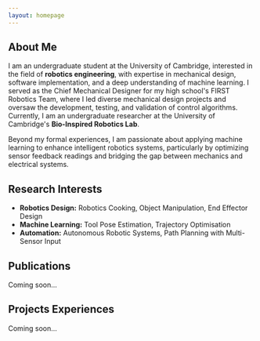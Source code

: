 ```yaml
---
layout: homepage
---
```


## About Me
I am an undergraduate student at the University of Cambridge, interested in the field of <strong>robotics engineering</strong>, with expertise in mechanical design, software implementation, and a deep understanding of machine learning. I served as the Chief Mechanical Designer for my high school's FIRST Robotics Team, where I led diverse mechanical design projects and oversaw the development, testing, and validation of control algorithms. Currently, I am an undergraduate researcher at the University of Cambridge's <strong>Bio-Inspired Robotics Lab</strong>.

Beyond my formal experiences, I am passionate about applying machine learning to enhance intelligent robotics systems, particularly by optimizing sensor feedback readings and bridging the gap between mechanics and electrical systems.



## Research Interests

- **Robotics Design:** Robotics Cooking, Object Manipulation, End Effector Design
- **Machine Learning:** Tool Pose Estimation, Trajectory Optimisation
- **Automation:** Autonomous Robotic Systems, Path Planning with Multi-Sensor Input



## Publications

Coming soon...



## Projects Experiences

Coming soon...

<html lang="en">
<head>
    <meta charset="UTF-8">
    <meta name="viewport" content="width=device-width, initial-scale=1.0">
    <title>Text and Picture with Border</title>
    <style>
        .container {
            border: 1px solid #ccc; /* Thin border */
            padding: 10px; /* Add some padding for spacing */
            display: flex; /* Use flexbox to align text and image side by side */
            align-items: center; /* Center items vertically within the container */
        }

        .text {
            flex: 1; /* Allow text to grow to fill available space */
            padding: 10px; /* Add some spacing around text */
        }

        .image {
            flex-shrink: 0; /* Prevent the image from growing */
            padding: 10px; /* Add some spacing around the image */
            max-width: 100%; /* Ensure the image does not exceed the container width */
            height: auto; /* Maintain the image's aspect ratio */
        }
    </style>
</head>
<body>
    <div class="container">
        <div class="text">
            <h2>Text alongside Picture</h2>
            <p>This is some text that will appear alongside the picture. You can add more content here.</p>
        </div>
        <div class="image">
            <img src="your-image.jpg" alt="Your Image">
        </div>
    </div>
</body>
</html>



<!-- - **Mnemonics Training: Multi-Class Incremental Learning without Forgetting**
  <br>
  **Yaoyao Liu**, Yuting Su, An-An Liu, Bernt Schiele, Qianru Sun
  <br>
  IEEE Conference on Computer Vision and Pattern Recognition. **CVPR 2020**.
  <br>
  [[PDF](https://arxiv.org/pdf/2002.10211.pdf)] [[Code](https://github.com/yaoyao-liu/mnemonics)] <strong><i style="color:#e74d3c">Oral Presentation</i></strong>
 -->
